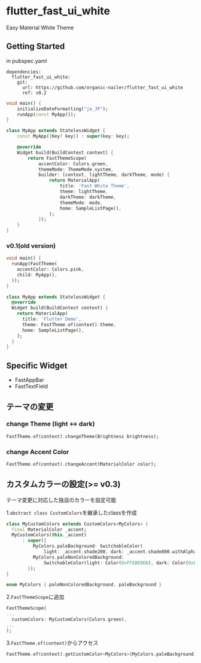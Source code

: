 # flutter_fast_ui_white

Easy Material White Theme

## Getting Started

in pubspec.yaml
```
dependencies:
  flutter_fast_ui_white:
    git:
      url: https://github.com/organic-nailer/flutter_fast_ui_white
      ref: v0.2
```

```dart
void main() {
	initializeDateFormatting("ja_JP");
	runApp(const MyApp());
}

class MyApp extends StatelessWidget {
	const MyApp({Key? key}) : super(key: key);

	@override
	Widget build(BuildContext context) {
		return FastThemeScope(
			accentColor: Colors.green,
			themeMode: ThemeMode.system,
			builder: (context, lightTheme, darkTheme, mode) {
				return MaterialApp(
					title: 'Fast White Theme',
					theme: lightTheme,
					darkTheme: darkTheme,
					themeMode: mode,
					home: SampleListPage(),
				);
			});
	}
}
```

### v0.1(old version)

```dart
void main() {
  runApp(FastTheme(
    accentColor: Colors.pink,
    child: MyApp(),
  ));
}

class MyApp extends StatelessWidget {
  @override
  Widget build(BuildContext context) {
    return MaterialApp(
      title: 'Flutter Demo',
      theme: FastTheme.of(context).theme,
      home: SampleListPage(),
    );
  }
}
```

## Specific Widget

- FastAppBar
- FastTextField

## テーマの変更

### change Theme (light <-> dark)

```dart
FastTheme.of(context).changeTheme(Brightness brightness);
```

### change Accent Color

```dart
FastTheme.of(context).changeAccent(MaterialColor color);
```

## カスタムカラーの設定(>= v0.3)

テーマ変更に対応した独自のカラーを設定可能

1.`abstract class CustomColors`を継承したclassを作成

```dart
class MyCustomColors extends CustomColors<MyColors> {
  final MaterialColor _accent;
  MyCustomColors(this._accent)
      : super({
          MyColors.paleBackground: SwitchableColor(
              light: _accent.shade200, dark: _accent.shade800.withAlpha(50)),
          MyColors.paleNonColoredBackground:
              SwitchableColor(light: Color(0xFFEBEBEB), dark: Color(0xFF1F1F1F))
        });
}

enum MyColors { paleNonColoredBackground, paleBackground }
```

2.`FastThemeScope`に追加

```dart
FastThemeScope(
...
  customColors: MyCustomColors(Colors.green),
...
);
```

3.`FastTheme.of(context)`からアクセス

```dart
FastTheme.of(context).getCustomColor<MyColors>(MyColors.paleBackground);
```
